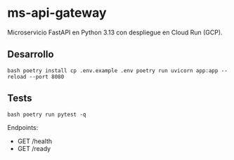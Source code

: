 ﻿# ms-api-gateway

Microservicio FastAPI en Python 3.13 con despliegue en Cloud Run (GCP).

## Desarrollo
`bash
poetry install
cp .env.example .env
poetry run uvicorn app:app --reload --port 8080
`

## Tests
`bash
poetry run pytest -q
`

Endpoints:
- GET /health
- GET /ready

